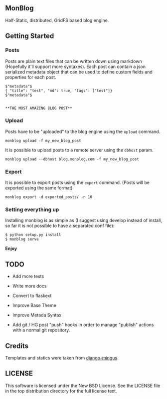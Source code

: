 MonBlog
------

Half-Static, distributed, GridFS based blog engine.

Getting Started
--------------


### Posts

Posts are plain text files that can be written down using markdown (Hopefully it'll support more syntaxes). Each post can contain a json serialized metadata object that can be used to define custom fields and properties for each post.  

	$"metadata"$
	{ "title": "test", "md": true, "tags": ["test"]}
	$"metadata"$
	
	
	**THE MOST AMAZING BLOG POST**


### Upload

Posts have to be "uploaded" to the blog engine using the `upload` command.

	monblog upload -f my_new_blog_post


It is possible to upload posts to a remote server using the `dbhost` param.


	monblog upload --dbhost blog.monblog.com -f my_new_blog_post


### Export

It is possible to export posts using the `export` command. (Posts will be exported using the same format)

	monblog export -d exported_posts/ -n 10


### Setting everything up

Installing monblog is as simple as (I suggest using develop instead of install, so far it is not possible to have a separated conf file):

    $ python setup.py install
    $ monblog serve

**Enjoy**

TODO
---

* Add more tests

* Write more docs

* Convert to flaskext

* Improve Base Theme

* Improve Metada Syntax

* Add git / HG post "push" hooks in order to manage "publish" actions with a normal git repository.


Credits
------

Templates and statics were taken from [django-mingus](https://github.com/montylounge/django-mingus "django-mingus").

LICENSE
------

This software is licensed under the New BSD License. See the LICENSE file in the top distribution directory for the full license text.
